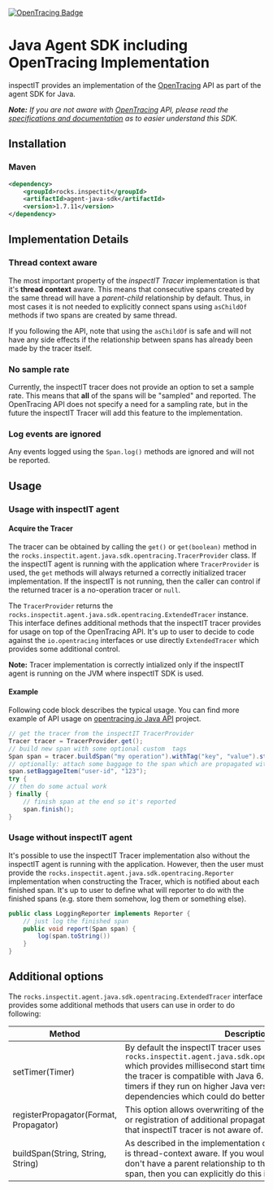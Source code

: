 [![OpenTracing Badge](https://img.shields.io/badge/OpenTracing-enabled-blue.svg)](http://opentracing.io)
# Java Agent SDK including OpenTracing Implementation

inspectIT provides an implementation of the [OpenTracing](http://opentracing.io/) API as part of the agent SDK for Java.

_**Note:** If you are not aware with [OpenTracing](http://opentracing.io/) API, please read the [specifications and documentation](http://opentracing.io/documentation/) as to easier understand this SDK._

## Installation
### Maven
```.xml
<dependency>
    <groupId>rocks.inspectit</groupId>
    <artifactId>agent-java-sdk</artifactId>
    <version>1.7.11</version>
</dependency>
```

## Implementation Details

### Thread context aware
The most important property of the *inspectIT Tracer* implementation is that it's **thread context** aware. This means that consecutive spans created by the same thread will have a *parent-child* relationship by default. Thus, in most cases it is not needed to explicitly connect spans using `asChildOf` methods if two spans are created by same thread.

If you following the API, note that using the `asChildOf` is safe and will not have any side effects if the relationship between spans has already been made by the tracer itself. 

### No sample rate
Currently, the inspectIT tracer does not provide an option to set a sample rate. This means that **all** of the spans will be "sampled" and reported. The OpenTracing API does not specify a need for a sampling rate, but in the future the inspectIT Tracer will add this feature to the implementation.

### Log events are ignored
Any events logged using the `Span.log()` methods are ignored and will not be reported.

## Usage

### Usage with inspectIT agent
#### Acquire the Tracer
The tracer can be obtained by calling the `get()` or `get(boolean)` method in the `rocks.inspectit.agent.java.sdk.opentracing.TracerProvider` class. If the inspectIT agent is running with the application where `TracerProvider` is used, the `get` methods will always returned a correctly initialized tracer implementation. If the inspectIT is not running, then the caller can control if the returned tracer is a no-operation tracer or `null`.

The `TracerProvider` returns the `rocks.inspectit.agent.java.sdk.opentracing.ExtendedTracer` instance. This interface defines additional methods that the inspectIT tracer provides for usage on top of the OpenTracing API. It's up to user to decide to code against the `io.opentracing` interfaces or use directly `ExtendedTracer` which provides some additional control.

**Note:** Tracer implementation is correctly intialized only if the inspectIT agent is running on the JVM where inspectIT SDK is used.

#### Example
Following code block describes the typical usage. You can find more example of API usage on [opentracing.io Java API](https://github.com/opentracing/opentracing-java/tree/master/opentracing-api) project.

```Java
// get the tracer from the inspectIT TracerProvider
Tracer tracer = TracerProvider.get();
// build new span with some optional custom  tags
Span span = tracer.buildSpan("my operation").withTag("key", "value").start();
// optionally: attach some baggage to the span which are propagated with next remote call
span.setBaggageItem("user-id", "123");
try {
// then do some actual work
} finally {
    // finish span at the end so it's reported
    span.finish();
}
```

### Usage without inspectIT agent
It's possible to use the inspectIT Tracer implementation also without the inspectIT agent is running with the application. However, then the user must provide the `rocks.inspectit.agent.java.sdk.opentracing.Reporter` implementation when constructing the Tracer, which is notified about each finished span. It's up to user to define what will reporter to do with the finished spans (e.g. store them somehow, log them or something else).

```Java
public class LoggingReporter implements Reporter {
    // just log the finished span
    public void report(Span span) {
        log(span.toString())
    }
}
```

## Additional options
The `rocks.inspectit.agent.java.sdk.opentracing.ExtendedTracer` interface provides some additional methods that users can use in order to do following:

Method | Description
--- | --- 
setTimer(Timer) | By default the inspectIT tracer uses `rocks.inspectit.agent.java.sdk.opentracing.util.SystemTimer` which provides millisecond start time precision. This is done so the tracer is compatible with Java 6. Users can provide better timers if they run on higher Java versions or have third party dependencies which could do better.
registerPropagator(Format, Propagator) | This option allows overwriting of the tracer default propagators or registration of additional propagators that work with formats that inspectIT tracer is not aware of.
buildSpan(String, String, String) | As described in the implementation details the inspectIT tracer is thread-context aware. If you would like to create spans that don't have a parent relationship to the current thread context span, then you can explicitly do this in `ExtendedTracer`.
